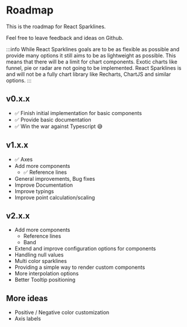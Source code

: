 # Roadmap

This is the roadmap for React Sparklines.

Feel free to leave feedback and ideas on Github.

:::info
While React Sparklines goals are to be as flexible as possible and provide many options it still aims to be as lightweight as possible. This means that there will be a limit for chart components. Exotic charts like funnel, pie or radar are not going to be implemented. React Sparklines is and will not be a fully chart library like Recharts, ChartJS and similar options. 
:::

## v0.x.x

- :white_check_mark: Finish initial implementation for basic components
- :white_check_mark: Provide basic documentation
- :white_check_mark: Win the war against Typescript :sweat_smile:

## v1.x.x

- :white_check_mark: Axes
- Add more components
  - :white_check_mark: Reference lines
- General improvements, Bug fixes
- Improve Documentation
- Improve typings
- Improve point calculation/scaling

## v2.x.x

- Add more components
  - Reference lines
  - Band
- Extend and improve configuration options for components
- Handling null values
- Multi color sparklines
- Providing a simple way to render custom components
- More interpolation options
- Better Tooltip positioning


## More ideas
- Positive / Negative color customization
- Axis labels